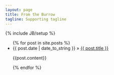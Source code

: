 ```yaml
---
layout: page
title: From the Burrow
tagline: Supporting tagline
---
```

{% include JB/setup %}

<ul class="posts">
  {% for post in site.posts %}
    <li><span>{{ post.date | date_to_string }}</span> &raquo; <a href="{{ BASE_PATH }}{{ post.url }}">{{ post.title }}</a><p>{{post.content}}</p></li>
  {% endfor %}
</ul>

